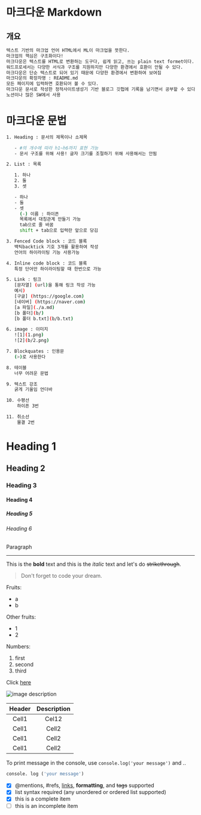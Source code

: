 # 마크다운 Markdown

## 개요

```bash
텍스트 기반의 마크업 언어 HTML에서 ML이 마크업을 뜻한다.
마크업의 핵심은 구조화이다!
마크다운은 텍스트를 HTML로 변환하는 도구다, 쉽게 읽고, 쓰는 plain text formet이다. 가장 단순한 문법적 기반을 가진다.
워드프로세서는 다양한 서식과 구조를 지원하지만 다양한 환경에서 호환이 안될 수 있다.
마크다운은 단순 텍스트로 되어 있기 때문에 다양한 환경에서 변환하여 보여짐
마크다운의 확장자명 : README.md
모든 페이지에 입력하면 호환되어 볼 수 있다.
마크다운 문서로 작성한 정적사이트생성기 기반 블로그 깃헙에 기록을 남기면서 공부할 수 있다. 웹에 대한 이해가 늘어나면서 더 많이 활용할 수 있게 된다.
노션이나 많은 SW에서 사용
```

# 마크다운 문법

```bash
1. Heading : 문서의 제목이나 소제목

   - #의 개수에 따라 h1~h6까지 표현 가능
   - 문서 구조를 위해 사용! 글자 크기를 조절하기 위해 사용해서는 안됨

2. List : 목록

   1. 하나
   2. 둘
   3. 셋

   - 하나
   - 둘
   - 셋
     (-) 이름 : 하이픈
     목록에서 대칭관계 만들기 가능
     tab으로 줄 바꿈
     shift + tab으로 입력란 앞으로 당김

3. Fenced Code block : 코드 블록
   백틱backtick 기호 3개를 활용하여 작성
   언어의 하이라이팅 기능 사용가능

4. Inline code block : 코드 블록
   특정 단어만 하이라이팅할 때 한번으로 가능

5. Link : 링크
   [문자열] (url)을 통해 링크 작성 가능
   예시)
   [구글] (https://google.com)
   [네이버] (https://naver.com)
   [a 파일](./a.md)
   [b 폴더](b/)
   [b 폴더 b.txt](b/b.txt)

6. image : 이미지
   ![1](1.png)
   ![2](b/2.png)

7. Blockquates : 인용문
   (>)로 사용한다

8. 테이블
   너무 어려운 문법

9. 텍스트 강조
   굵게 기울임 언더바

10. 수평선
    하이픈 3번

11. 취소선
    물결 2번
```

<!--- Heading --->

# Heading 1

## Heading 2

### Heading 3

#### Heading 4

##### Heading 5

###### Heading 6

Paragraph

<!-- Line -->

---

<!--- Text attributes -->

This is the **bold** text and this is the _italic_ text and let's do ~~strikethrough~~.

<!--Quote -->

> Don't forget to code your dream.

<!--Bullet list -->

Fruits:

- a
- b

<!--Bullet list -->

Other fruits:

- 1
- 2

<!--Numbered list -->

Numbers:

1. first
2. second
3. third

<!-- Link -->

Click [here](https://github.com/dream-ellie/markdown)

<!--Image -->

![image description](https://i.pinimg.com/564x/57/dd/81/57dd816dd0100ca1ec296c9ccabc4055.jpg)

<!--Table -->

| Header | Description |
| :----: | :---------: |
| Cell1  |    Cel12    |
| Cell1  |    Cell2    |
| Cell1  |    Cell2    |
| Cell1  |    Cell2    |

<!--Code-->

To print message in the console, use `console.log('your message')` and ..

```python
console. log ('your message')
```

<!--Task Lists-->

- [x] @mentions, #refs, [links](), **formatting**, and <del>tags</del> supported
- [x] list syntax required (any unordered or ordered list supported)
- [x] this is a complete item
- [ ] this is an incomplete item
